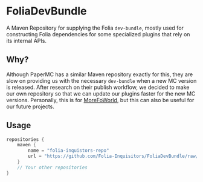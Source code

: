 # FoliaDevBundle

A Maven Repository for supplying the Folia `dev-bundle`, mostly used for constructing Folia dependencies for some specialized plugins that rely on its internal APIs.

## Why?

Although PaperMC has a similar Maven repository exactly for this, they are slow on providing us with the necessary `dev-bundle` when a new MC version is released. After research on their publish workflow, we decided to make our own repository so that we can update our plugins faster for the new MC versions. Personally, this is for [MoreFoWorld](https://github.com/Folia-Inquisitors/MoreFoWorld), but this can also be useful for our future projects.

## Usage

```kts
repositories {
    maven {
        name = "folia-inquistors-repo"
        url = "https://github.com/Folia-Inquisitors/FoliaDevBundle/raw/gh-pages/"
    }
    // Your other repositories
}
```
